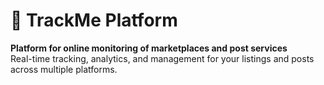 # 🚀 TrackMe Platform

**Platform for online monitoring of marketplaces and post services**  
Real-time tracking, analytics, and management for your listings and posts across multiple platforms.
